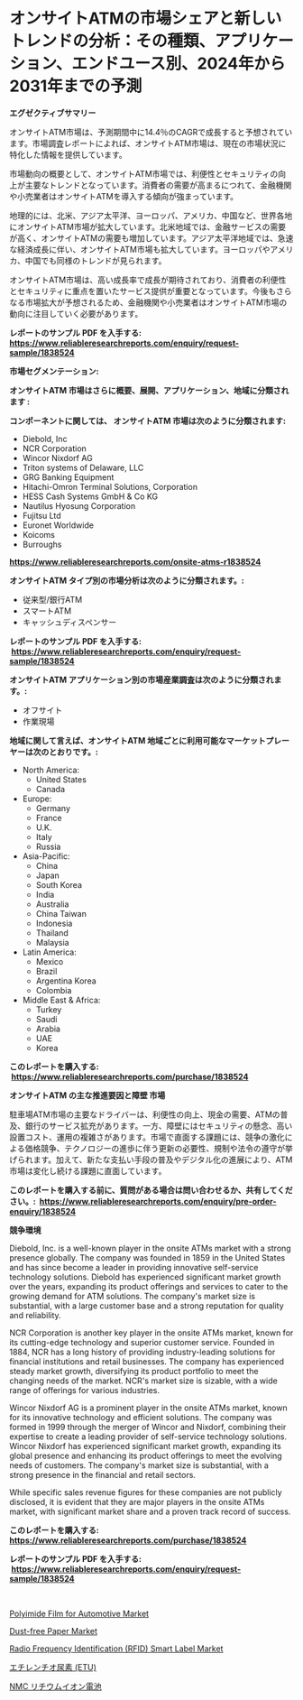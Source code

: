 <p><h1>オンサイトATMの市場シェアと新しいトレンドの分析：その種類、アプリケーション、エンドユース別、2024年から2031年までの予測</h1></p><p><strong>エグゼクティブサマリー</strong></p>
<p><p>オンサイトATM市場は、予測期間中に14.4％のCAGRで成長すると予想されています。市場調査レポートによれば、オンサイトATM市場は、現在の市場状況に特化した情報を提供しています。</p><p>市場動向の概要として、オンサイトATM市場では、利便性とセキュリティの向上が主要なトレンドとなっています。消費者の需要が高まるにつれて、金融機関や小売業者はオンサイトATMを導入する傾向が強まっています。</p><p>地理的には、北米、アジア太平洋、ヨーロッパ、アメリカ、中国など、世界各地にオンサイトATM市場が拡大しています。北米地域では、金融サービスの需要が高く、オンサイトATMの需要も増加しています。アジア太平洋地域では、急速な経済成長に伴い、オンサイトATM市場も拡大しています。ヨーロッパやアメリカ、中国でも同様のトレンドが見られます。</p><p>オンサイトATM市場は、高い成長率で成長が期待されており、消費者の利便性とセキュリティに重点を置いたサービス提供が重要となっています。今後もさらなる市場拡大が予想されるため、金融機関や小売業者はオンサイトATM市場の動向に注目していく必要があります。</p></p>
<p><strong>レポートのサンプル PDF を入手する: <a href="https://www.reliableresearchreports.com/enquiry/request-sample/1838524">https://www.reliableresearchreports.com/enquiry/request-sample/1838524</a></strong></p>
<p><strong>市場セグメンテーション:</strong></p>
<p><strong> オンサイトATM 市場はさらに概要、展開、アプリケーション、地域に分類されます :</strong></p>
<p><strong>コンポーネントに関しては、 オンサイトATM 市場は次のように分類されます: &nbsp;</strong></p>
<p><ul><li>Diebold, Inc</li><li>NCR Corporation</li><li>Wincor Nixdorf AG</li><li>Triton systems of Delaware, LLC</li><li>GRG Banking Equipment</li><li>Hitachi-Omron Terminal Solutions, Corporation</li><li>HESS Cash Systems GmbH & Co KG</li><li>Nautilus Hyosung Corporation</li><li>Fujitsu Ltd</li><li>Euronet Worldwide</li><li>Koicoms</li><li>Burroughs</li></ul></p>
<p><strong><a href="https://www.reliableresearchreports.com/onsite-atms-r1838524">https://www.reliableresearchreports.com/onsite-atms-r1838524</a></strong></p>
<p><strong> オンサイトATM タイプ別の市場分析は次のように分類されます。:</strong></p>
<p><ul><li>従来型/銀行ATM</li><li>スマートATM</li><li>キャッシュディスペンサー</li></ul></p>
<p><strong>レポートのサンプル PDF を入手する: &nbsp;<a href="https://www.reliableresearchreports.com/enquiry/request-sample/1838524">https://www.reliableresearchreports.com/enquiry/request-sample/1838524</a></strong></p>
<p><strong> オンサイトATM アプリケーション別の市場産業調査は次のように分類されます。:</strong></p>
<p><ul><li>オフサイト</li><li>作業現場</li></ul></p>
<p><strong>地域に関して言えば、オンサイトATM 地域ごとに利用可能なマーケットプレーヤーは次のとおりです。:</strong></p>
<p><ul>
    <li>
        North America:
        <ul>
            <li>United States</li>
            <li>Canada</li>
        </ul>
    </li>
    <li>
        Europe:
        <ul>
            <li>Germany</li>
            <li>France</li>
            <li>U.K.</li>
            <li>Italy</li>
            <li>Russia</li>
        </ul>
    </li>
    <li>
        Asia-Pacific:
        <ul>
            <li>China</li>
            <li>Japan</li>
            <li>South Korea</li>
            <li>India</li>
            <li>Australia</li>
            <li>China Taiwan</li>
            <li>Indonesia</li>
            <li>Thailand</li>
            <li>Malaysia</li>
        </ul>
    </li>
    <li>
        Latin America:
        <ul>
            <li>Mexico</li>
            <li>Brazil</li>
            <li>Argentina Korea</li>
            <li>Colombia</li>
        </ul>
    </li>
    <li>
        Middle East & Africa:
        <ul>
            <li>Turkey</li>
            <li>Saudi</li>
            <li>Arabia</li>
            <li>UAE</li>
            <li>Korea</li>
        </ul>
    </li>
    </ul></p>
<p><strong>このレポートを購入する: &nbsp;<a href="https://www.reliableresearchreports.com/purchase/1838524">https://www.reliableresearchreports.com/purchase/1838524</a></strong></p>
<p><strong>オンサイトATM の主な推進要因と障壁 市場</strong></p>
<p><p>駐車場ATM市場の主要なドライバーは、利便性の向上、現金の需要、ATMの普及、銀行のサービス拡充があります。一方、障壁にはセキュリティの懸念、高い設置コスト、運用の複雑さがあります。市場で直面する課題には、競争の激化による価格競争、テクノロジーの進歩に伴う更新の必要性、規制や法令の遵守が挙げられます。加えて、新たな支払い手段の普及やデジタル化の進展により、ATM市場は変化し続ける課題に直面しています。</p></p>
<p><strong>このレポートを購入する前に、質問がある場合は問い合わせるか、共有してください。:&nbsp; <a href="https://www.reliableresearchreports.com/enquiry/pre-order-enquiry/1838524">https://www.reliableresearchreports.com/enquiry/pre-order-enquiry/1838524</a></strong></p>
<p><strong>競争環境</strong></p>
<p><p>Diebold, Inc. is a well-known player in the onsite ATMs market with a strong presence globally. The company was founded in 1859 in the United States and has since become a leader in providing innovative self-service technology solutions. Diebold has experienced significant market growth over the years, expanding its product offerings and services to cater to the growing demand for ATM solutions. The company's market size is substantial, with a large customer base and a strong reputation for quality and reliability.</p><p>NCR Corporation is another key player in the onsite ATMs market, known for its cutting-edge technology and superior customer service. Founded in 1884, NCR has a long history of providing industry-leading solutions for financial institutions and retail businesses. The company has experienced steady market growth, diversifying its product portfolio to meet the changing needs of the market. NCR's market size is sizable, with a wide range of offerings for various industries.</p><p>Wincor Nixdorf AG is a prominent player in the onsite ATMs market, known for its innovative technology and efficient solutions. The company was formed in 1999 through the merger of Wincor and Nixdorf, combining their expertise to create a leading provider of self-service technology solutions. Wincor Nixdorf has experienced significant market growth, expanding its global presence and enhancing its product offerings to meet the evolving needs of customers. The company's market size is substantial, with a strong presence in the financial and retail sectors.</p><p>While specific sales revenue figures for these companies are not publicly disclosed, it is evident that they are major players in the onsite ATMs market, with significant market share and a proven track record of success.</p></p>
<p><strong>このレポートを購入する: &nbsp; <a href="https://www.reliableresearchreports.com/purchase/1838524">https://www.reliableresearchreports.com/purchase/1838524</a></strong></p>
<p><strong>レポートのサンプル PDF を入手する: &nbsp;<a href="https://www.reliableresearchreports.com/enquiry/request-sample/1838524">https://www.reliableresearchreports.com/enquiry/request-sample/1838524</a></strong><strong></strong></p>
<p>&nbsp;</p>
<p><p><a href="https://github.com/globismark/Market-Research-Report-List-3/blob/main/polyimide-film-for-automotive-market.md">Polyimide Film for Automotive Market</a></p><p><a href="https://github.com/bobicer/Market-Research-Report-List-3/blob/main/dust-free-paper-market.md">Dust-free Paper Market</a></p><p><a href="https://issuu.com/reportprime-2/docs/radio-frequency-identification-rfid-smart-label-ma">Radio Frequency Identification (RFID) Smart Label Market</a></p><p><a href="https://github.com/JerelSchulit20231/Market-Research-Report-List-1/blob/main/5863591104801.md">エチレンチオ尿素 (ETU)</a></p><p><a href="https://github.com/BrionnaBoyle/Market-Research-Report-List-1/blob/main/9147383104802.md">NMC リチウムイオン電池</a></p></p>